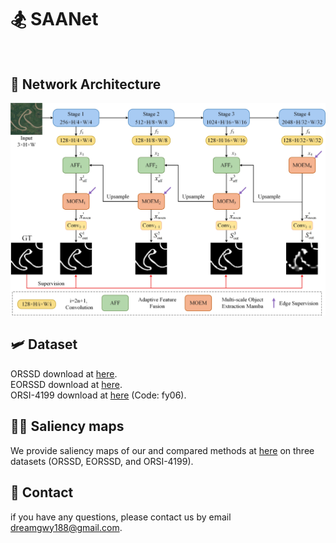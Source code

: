 # 🏂 SAANet <br><br>

## 🦌 Network Architecture
![architecture](https://github.com/nzmtnh/SAANet/blob/1f67d567324c8a886a442c7678fc6af1bf1a2ce4/model/SAANet_arc.jpg) <br>
## 🛩 Dataset <br>
ORSSD download at [here](https://pan.baidu.com/s/1k44UlTLCW17AS0VhPyP7JA). <br>
EORSSD download at [here](https://github.com/rmcong/EORSSD-dataset). <br>
ORSI-4199 download at [here](https://pan.baidu.com/share/init?surl=ZWVSzFpRjN4BK-c9hL6knQ) (Code: fy06).  <br>
## 🚵‍♀️ Saliency maps <br>
We provide saliency maps of our and compared methods at [here](https://pan.baidu.com/s/1n1Om2BQPjz6SiEXVqFEBFw?pwd=2025) on three datasets (ORSSD, EORSSD, and ORSI-4199). <br>
## 📧 Contact <br>
if you have any questions, please contact us by email [dreamgwy188@gmail.com](dreamgwy188@gmail.com).
